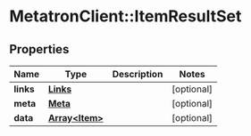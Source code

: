 # MetatronClient::ItemResultSet

## Properties
Name | Type | Description | Notes
------------ | ------------- | ------------- | -------------
**links** | [**Links**](Links.md) |  | [optional] 
**meta** | [**Meta**](Meta.md) |  | [optional] 
**data** | [**Array&lt;Item&gt;**](Item.md) |  | [optional] 


